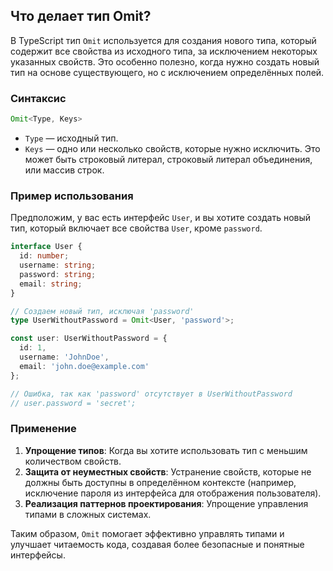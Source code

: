 ## Что делает тип Omit?

В TypeScript тип `Omit` используется для создания нового типа, который содержит все свойства из исходного типа, за исключением некоторых указанных свойств. Это особенно полезно, когда нужно создать новый тип на основе существующего, но с исключением определённых полей.

### Синтаксис

```typescript
Omit<Type, Keys>
```

- `Type` — исходный тип.
- `Keys` — одно или несколько свойств, которые нужно исключить. Это может быть строковый литерал, строковый литерал объединения, или массив строк.

### Пример использования

Предположим, у вас есть интерфейс `User`, и вы хотите создать новый тип, который включает все свойства `User`, кроме `password`.

```typescript
interface User {
  id: number;
  username: string;
  password: string;
  email: string;
}

// Создаем новый тип, исключая 'password'
type UserWithoutPassword = Omit<User, 'password'>;

const user: UserWithoutPassword = {
  id: 1,
  username: 'JohnDoe',
  email: 'john.doe@example.com'
};

// Ошибка, так как 'password' отсутствует в UserWithoutPassword
// user.password = 'secret'; 
```

### Применение

1. **Упрощение типов**: Когда вы хотите использовать тип с меньшим количеством свойств.
2. **Защита от неуместных свойств**: Устранение свойств, которые не должны быть доступны в определённом контексте (например, исключение пароля из интерфейса для отображения пользователя).
3. **Реализация паттернов проектирования**: Упрощение управления типами в сложных системах.

Таким образом, `Omit` помогает эффективно управлять типами и улучшает читаемость кода, создавая более безопасные и понятные интерфейсы.